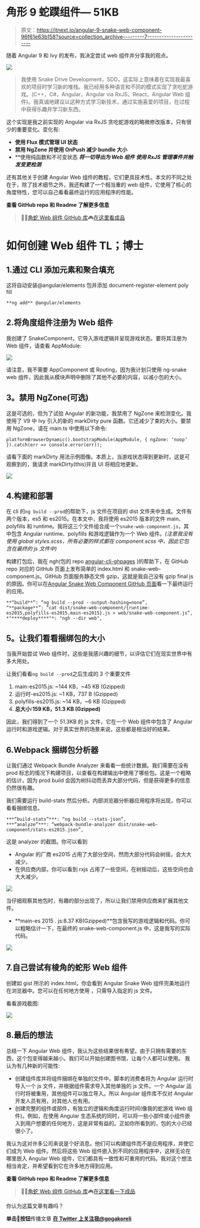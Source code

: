 # 角形 9 蛇蹼组件— 51KB

> 原文：<https://itnext.io/angular-9-snake-web-component-96f61e63b158?source=collection_archive---------7----------------------->

随着 Angular 9 和 Ivy 的发布，我决定尝试 web 组件并分享我的观点。

![](img/3970be97b8efa08807757c5cc469f0c4.png)

> 我使用 Snake Drive Development，SDD，这实际上意味着在实现我最喜欢的项目时学习新的堆栈。我已经用多种语言和不同的模式实现了贪吃蛇游戏。(C++，C#，Angular，Angular via RxJS，React，Angular Web 组件)。我真诚地建议以这种方式学习新技术，通过实施喜爱的项目，在过程中获得乐趣并学习新东西。

这个实现是我之前实现的 Angular via RxJS 贪吃蛇游戏的略微修改版本，只有很少的重要变化。变化有:
* **使用 Flux 模式管理 UI 状态**
* **禁用 NgZone 并使用 OnPush 减少 bundle 大小**
* **使用纯函数和不可变状态
***将一切导出为 Web 组件
*使用 RxJS 管理事件并触发变更检测****

还有其他关于创建 Angular Web 组件的教程，它们更具技术性。本文的不同之处在于，除了技术细节之外，我还构建了一个相当重的 web 组件，它使用了核心的角度特性，您可以自己看看最终运行的应用程序的性能。

**查看 GitHub repo 和 Readme 了解更多信息**

> 👨‍💻[角蛇 Web 组件 GitHub 库](https://github.com/gogakoreli/angular-snake-web-component)🎮[在这里看成品](https://gogakoreli.github.io/angular-snake-web-component)

# **如何创建 Web 组件 TL；博士**

## 1.通过 CLI 添加元素和聚合填充

这将自动安装@angular/elements 包并添加 document-register-element poly fill

```
**ng add** @angular/elements
```

## 2.将角度组件注册为 Web 组件

我创建了 SnakeComponent，它导入游戏逻辑并呈现游戏状态。要将其注册为 Web 组件，请查看 AppModule:

![](img/210803ee163510b9f501470249579529.png)

请注意，我不需要 AppComponent 或 Routing，因为我计划只使用 ng-snake web 组件，因此我从模块声明中删除了其他不必要的内容，以减小包的大小。

## **3。禁用 NgZone(可选)**

这是可选的，但为了试验 Angular 的新功能，我禁用了 NgZone 来检测变化。我使用了 V9 中 Ivy 引入的新的 markDirty pure 函数。它还减少了束的大小。要禁用 NgZone，请在 main.ts 中使用以下命令:

```
platformBrowserDynamic().bootstrapModule(AppModule, { ngZone: ‘noop’ }).catch(err => console.error(err));
```

请看下面的 markDirty 用法示例图像。本质上，当游戏状态得到更新时，这是可观察到的，我请求 markDirty(this)并且 UI 将相应地更新。

![](img/9b6578e8d24c80baf887ced457dbeca8.png)

## 4.构建和部署

在 cli 的`ng build --prod`的帮助下，js 文件在项目的 dist 文件夹中生成。文件有两个版本，es5 和 es2015。在本文中，我将使用 es2015 版本的文件 main、polyfills 和 runtime。我将这三个文件组合成一个`snake-web-component.js`，其中包含 Angular runtime、polyfills 和游戏逻辑作为一个 Web 组件。*(注意我没有使用 global styles.scss，所有必要的样式都在 component.scss 中，因此它包含在最终的 js 文件中)*

构建打包后，我在 ngh(包的 repo [angular-cli-ghpages](https://github.com/angular-schule/angular-cli-ghpages) )的帮助下，在 GitHub repo 对应的 GitHub 页面上发布简单的 index.html 和 snake-web-component.js。GitHub 页面服务静态文件 gzip，这就是我自己没有 gzip final js 的原因。你可以在[Angular Snake Web Component GitHub 页面](https://gogakoreli.github.io/angular-snake-web-component/)看一下最终运行的应用。

```
**“build**”: “ng build --prod --output-hashing=none”,
“**package**”: “cat dist/snake-web-component/{runtime-es2015,polyfills-es2015,main-es2015}.js > web/snake-web-component.js”,
*"****deploy****"*: "ngh --dir web",
```

## **5。让我们看看捆绑包的大小**

当我开始尝试 Web 组件时，这些是我感兴趣的细节，以评估它们在现实世界中有多大用处。

让我们看看`ng build --prod`之后生成的 3 个重要文件

1.  main-es2015.js: ~144 KB，~45 KB (Gzipped)
2.  运行时-es2015.js: ~1 KB，737 B (Gzipped)
3.  polyfills-es2015.js: ~14 KB，~6 KB (Gzipped)
4.  **总大小:159 KB，51.3 KB (Gzipped)**

因此，我们得到了一个 51.3KB 的 js 文件，它在一个 Web 组件中包含了 Angular 运行时和游戏逻辑。对于真实世界的场景来说，这些都是相当好的结果。

## 6.Webpack 捆绑包分析器

让我们通过 Webpack Bundle Analyzer 来看看一些统计数据。我们需要在没有 prod 标志的情况下构建项目，以查看在构建输出中使用了哪些包。这是一个粗略的估计，因为 prod build 会因为树抖动而丢弃大部分代码，但是获得更多的信息仍然很有趣。

我们需要运行 build-stats 然后分析。内部浏览器分析器应用程序将出现，你可以看看捆绑信息。

```
***“build-stats”***: “ng build --stats-json”,
***“analyze”***: “webpack-bundle-analyzer dist/snake-web-component/stats-es2015.json”,
```

这是 analyzer 的截图。你可以看到

*   Angular 的厂商 es2015 占用了大部分空间，然而大部分代码会树摇，会大大减少。
*   在供应商内部，你可以看到 rxjs 占用了一些空间，在树摇动后，这些空间也会大大减少。

![](img/6e8d92d77bfbc40fd3585fa855dfd930.png)

当仔细观察其他包时，有趣的部分出现了，所以让我们禁用供应商来扩展其他文件。

*   **main-es 2015 . js:8.37 KB(Gzipped)**包含我写的游戏逻辑和代码。你可以粗略估计一下，在最终的 snake-web-component.js 中，这是我写的实际代码。

![](img/d4a650c7ac3e8bad158398cd2fdd9dfd.png)

## 7.自己尝试有棱角的蛇形 Web 组件

创建如 gist 所示的 index.html，你会看到 Angular Snake Web 组件完美地运行在浏览器中。您可以在任何地方使用 <ng-snake></ng-snake> ，只需导入指定的 js 文件。

看看游戏截图:

![](img/6f27cf307ac1fb5b00c7bc5077139a8c.png)

## 8.最后的想法

总结一下 Angular Web 组件，我认为这些结果很有希望。由于只拥有需要的东西，这个包变得越来越小。我们可以开始创建图书馆，让每个人都可以使用。
我认为有几种新的可能性:

*   创建组件库并将组件捆绑在单独的文件中。脚本的消费者将为 Angular 运行时导入一个 js 文件，并根据组件需求导入其他单独的 js 文件。一个 Angular 运行时将被重用，其他组件可以独立导入。所以 Angular 组件库不仅对 Angular 开发人员有用，对其他人也有用。
*   创建完整的组件或部件，有独立的逻辑和角度运行时间(像我的蛇游戏 Web 组件)。例如，在使用 Angular 生态系统的同时，可以将一些小部件或小组件嵌入到用户想要的任何地方，这是非常有益的。正如你所看到的，包的大小已经很小了。

我认为这对许多公司来说是个好消息。他们可以构建组件而不是应用程序，并使它们成为 Web 组件。然后将这些 Web 组件嵌入到不同的应用程序中，这样无论在哪里嵌入 Angular Web 组件，它们都具有一致性和可重用的代码。我对这个想法相当肯定，并希望看到它在许多地方得到应用。

**查看 GitHub repo 和 Readme 了解更多信息**

> 👨‍💻[角蛇 Web 组件 GitHub 库](https://github.com/gogakoreli/angular-snake-web-component)🎮[在这里看一下成品](https://gogakoreli.github.io/angular-snake-web-component)

你认为这篇文章有趣吗？

**单击👏按钮**传播文章
[**在 Twitter 上关注我@gogakoreli**](https://twitter.com/GogaKoreli)